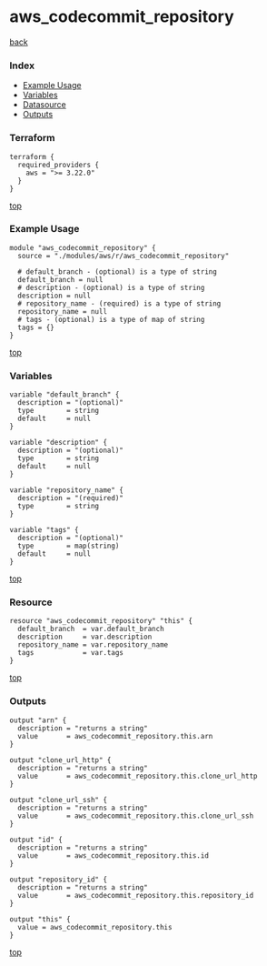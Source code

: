 # aws_codecommit_repository

[back](../aws.md)

### Index

- [Example Usage](#example-usage)
- [Variables](#variables)
- [Datasource](#datasource)
- [Outputs](#outputs)

### Terraform

```hcl
terraform {
  required_providers {
    aws = ">= 3.22.0"
  }
}
```

[top](#index)

### Example Usage

```hcl
module "aws_codecommit_repository" {
  source = "./modules/aws/r/aws_codecommit_repository"

  # default_branch - (optional) is a type of string
  default_branch = null
  # description - (optional) is a type of string
  description = null
  # repository_name - (required) is a type of string
  repository_name = null
  # tags - (optional) is a type of map of string
  tags = {}
}
```

[top](#index)

### Variables

```hcl
variable "default_branch" {
  description = "(optional)"
  type        = string
  default     = null
}

variable "description" {
  description = "(optional)"
  type        = string
  default     = null
}

variable "repository_name" {
  description = "(required)"
  type        = string
}

variable "tags" {
  description = "(optional)"
  type        = map(string)
  default     = null
}
```

[top](#index)

### Resource

```hcl
resource "aws_codecommit_repository" "this" {
  default_branch  = var.default_branch
  description     = var.description
  repository_name = var.repository_name
  tags            = var.tags
}
```

[top](#index)

### Outputs

```hcl
output "arn" {
  description = "returns a string"
  value       = aws_codecommit_repository.this.arn
}

output "clone_url_http" {
  description = "returns a string"
  value       = aws_codecommit_repository.this.clone_url_http
}

output "clone_url_ssh" {
  description = "returns a string"
  value       = aws_codecommit_repository.this.clone_url_ssh
}

output "id" {
  description = "returns a string"
  value       = aws_codecommit_repository.this.id
}

output "repository_id" {
  description = "returns a string"
  value       = aws_codecommit_repository.this.repository_id
}

output "this" {
  value = aws_codecommit_repository.this
}
```

[top](#index)